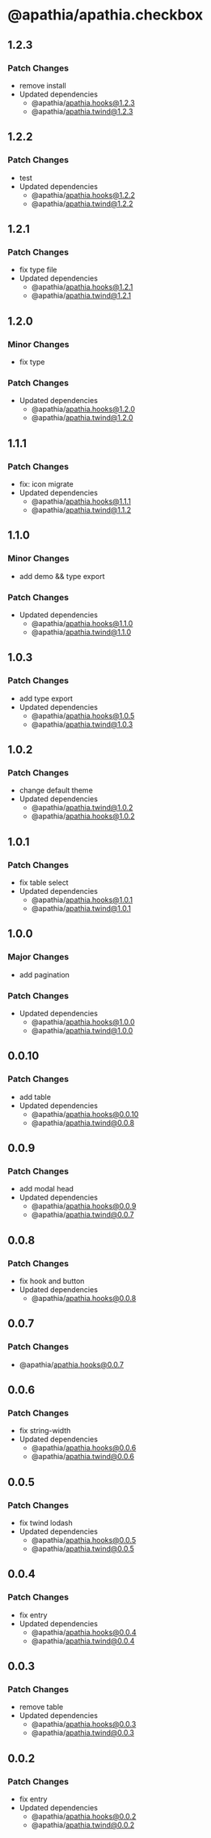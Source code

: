 # @apathia/apathia.checkbox

## 1.2.3

### Patch Changes

- remove install
- Updated dependencies
  - @apathia/apathia.hooks@1.2.3
  - @apathia/apathia.twind@1.2.3

## 1.2.2

### Patch Changes

- test
- Updated dependencies
  - @apathia/apathia.hooks@1.2.2
  - @apathia/apathia.twind@1.2.2

## 1.2.1

### Patch Changes

- fix type file
- Updated dependencies
  - @apathia/apathia.hooks@1.2.1
  - @apathia/apathia.twind@1.2.1

## 1.2.0

### Minor Changes

- fix type

### Patch Changes

- Updated dependencies
  - @apathia/apathia.hooks@1.2.0
  - @apathia/apathia.twind@1.2.0

## 1.1.1

### Patch Changes

- fix: icon migrate
- Updated dependencies
  - @apathia/apathia.hooks@1.1.1
  - @apathia/apathia.twind@1.1.2

## 1.1.0

### Minor Changes

- add demo && type export

### Patch Changes

- Updated dependencies
  - @apathia/apathia.hooks@1.1.0
  - @apathia/apathia.twind@1.1.0

## 1.0.3

### Patch Changes

- add type export
- Updated dependencies
  - @apathia/apathia.hooks@1.0.5
  - @apathia/apathia.twind@1.0.3

## 1.0.2

### Patch Changes

- change default theme
- Updated dependencies
  - @apathia/apathia.twind@1.0.2
  - @apathia/apathia.hooks@1.0.2

## 1.0.1

### Patch Changes

- fix table select
- Updated dependencies
  - @apathia/apathia.hooks@1.0.1
  - @apathia/apathia.twind@1.0.1

## 1.0.0

### Major Changes

- add pagination

### Patch Changes

- Updated dependencies
  - @apathia/apathia.hooks@1.0.0
  - @apathia/apathia.twind@1.0.0

## 0.0.10

### Patch Changes

- add table
- Updated dependencies
  - @apathia/apathia.hooks@0.0.10
  - @apathia/apathia.twind@0.0.8

## 0.0.9

### Patch Changes

- add modal head
- Updated dependencies
  - @apathia/apathia.hooks@0.0.9
  - @apathia/apathia.twind@0.0.7

## 0.0.8

### Patch Changes

- fix hook and button
- Updated dependencies
  - @apathia/apathia.hooks@0.0.8

## 0.0.7

### Patch Changes

- @apathia/apathia.hooks@0.0.7

## 0.0.6

### Patch Changes

- fix string-width
- Updated dependencies
  - @apathia/apathia.hooks@0.0.6
  - @apathia/apathia.twind@0.0.6

## 0.0.5

### Patch Changes

- fix twind lodash
- Updated dependencies
  - @apathia/apathia.hooks@0.0.5
  - @apathia/apathia.twind@0.0.5

## 0.0.4

### Patch Changes

- fix entry
- Updated dependencies
  - @apathia/apathia.hooks@0.0.4
  - @apathia/apathia.twind@0.0.4

## 0.0.3

### Patch Changes

- remove table
- Updated dependencies
  - @apathia/apathia.hooks@0.0.3
  - @apathia/apathia.twind@0.0.3

## 0.0.2

### Patch Changes

- fix entry
- Updated dependencies
  - @apathia/apathia.hooks@0.0.2
  - @apathia/apathia.twind@0.0.2
